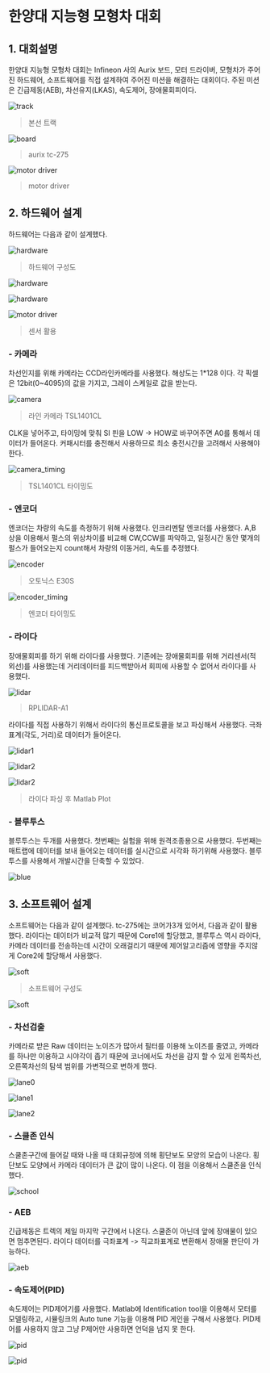 # 한양대 지능형 모형차 대회

## 1. 대회설명

한양대 지능형 모형차 대회는 Infineon 사의 Aurix 보드, 모터 드라이버, 모형차가 주어진 하드웨어, 소프트웨어를 직접 설계하여 주어진 미션을 해결하는 대회이다. 주된 미션은 긴급제동(AEB), 차선유지(LKAS), 속도제어, 장애물회피이다.

![track](img/track.jpg)
>본선 트랙

![board](img/board.png)
> aurix tc-275

![motor driver](img/motor_driver.png)
> motor driver
## 2. 하드웨어 설계 

하드웨어는 다음과 같이 설계했다.

![hardware](img/hardware.png)
> 하드웨어 구성도

![hardware](img/hard1.png)

![hardware](img/hard2.png)



![motor driver](img/sensor.png)
> 센서 활용

### - 카메라
차선인지를 위해 카메라는 CCD라인카메라를 사용했다. 해상도는 1*128 이다. 각 픽셀은 12bit(0~4095)의 값을 가지고, 그레이 스케일로 값을 받는다.

![camera](img/camera.jpg)
> 라인 카메라 TSL1401CL

CLK을 넣어주고, 타이밍에 맞춰 SI 핀을 LOW -> HOW로 바꾸어주면 A0를 통해서 데이터가 들어온다. 커패시터를 충전해서 사용하므로 최소 충전시간을 고려해서 사용해야한다.

![camera_timing](img/camera_timing.png)
> TSL1401CL 타이밍도


### - 엔코더
엔코더는 차량의 속도를 측정하기 위해 사용했다. 인크리멘탈 엔코더를 사용했다. A,B 상을 이용해서 펄스의 위상차이를 비교해 CW,CCW를 파악하고, 일정시간 동안 몇개의 펄스가 들어오는지 count해서 차량의 이동거리, 속도를 추정했다.

![encoder](img/e30s.jpg)
> 오토닉스 E30S

![encoder_timing](img/encoder_timing.png)
> 엔코더 타이밍도

### - 라이다
장애물회피를 하기 위해 라이다를 사용했다. 기존에는 장애물회피를 위해 거리센서(적외선)를 사용했는데 거리데이터를 피드백받아서 회피에 사용할 수 없어서 라이다를 사용했다.  

![lidar](img/lidar0.png)
> RPLIDAR-A1



라이다를 직접 사용하기 위해서 라이다의 통신프로토콜을 보고 파싱해서 사용했다. 극좌표계(각도, 거리)로 데이터가 들어온다. 

![lidar1](img/lidar1.png)

![lidar2](img/lidar2.png)

![lidar2](img/lidar3.png)
> 라이다 파싱 후 Matlab Plot

### - 블루투스

블루투스는 두개를 사용했다. 첫번째는 실험을 위해 원격조종용으로 사용했다. 두번째는 매트랩에 데이터를 보내 들어오는 데이터를 실시간으로 시각화 하기위해 사용했다. 블루투스를 사용해서 개발시간을 단축할 수 있었다. 

![blue](img/blue.jpg)


## 3. 소프트웨어 설계 
소프트웨어는 다음과 같이 설계했다. tc-275에는 코어가3개 있어서, 다음과 같이 활용했다. 라이다는 데이터가 비교적 많기 때문에 Core1에 할당했고, 블루투스 역시 라이다, 카메라 데이터를 전송하는데 시간이 오래걸리기 때문에 제어알고리즘에 영향을 주지않게 Core2에 할당해서 사용했다.

![soft](img/soft1.png)
> 소프트웨어 구성도

![soft](img/soft2.png)


### - 차선검출
카메라로 받은 Raw 데이터는 노이즈가 많아서 필터를 이용해 노이즈를 줄였고, 카메라를 하나만 이용하고 시야각이 좁기 때문에 코너에서도 차선을 감지 할 수 있게 왼쪽차선, 오른쪽차선의 탐색 범위를 가변적으로 변하게 했다.

![lane0](img/lane0.png)

![lane1](img/lane1.png)

![lane2](img/mat.gif)

### - 스쿨존 인식
스쿨존구간에 들어갈 때와 나올 때 대회규정에 의해 횡단보도 모양의 모습이 나온다. 횡단보도 모양에서 카메라 데이터가 큰 값이 많이 나온다. 이 점을 이용해서 스쿨존을 인식했다.

![school](img/school.png)


### - AEB
긴급제동은 트렉의 제일 마지막 구간에서 나온다. 스쿨존이 아닌데 앞에 장애물이 있으면 멈추면된다.
라이다 데이터를 극좌표계 -> 직교좌표계로 변환해서 장애물 판단이 가능하다.

![aeb](img/aeb.png)


### - 속도제어(PID)

속도제어는 PID제어기를 사용했다. Matlab에 Identification tool을 이용해서 모터를 모델링하고, 시뮬링크의 Auto tune 기능을 이용해 PID 게인을 구해서 사용했다. PID제어를 사용하지 않고 그냥 P제어만 사용하면 언덕을 넘지 못 한다.

![pid](img/pid.png)

![pid](img/hill.gif)
> 
